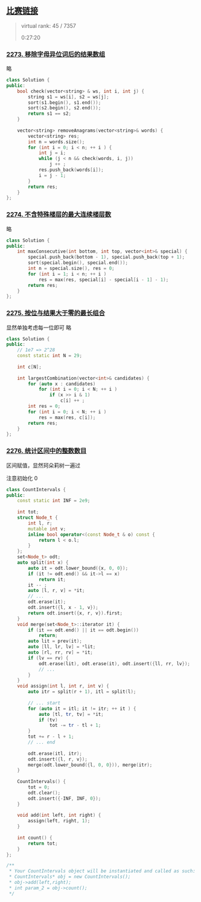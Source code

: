 ## [比赛链接](https://leetcode.cn/contest/weekly-contest-293/)

>   virtual rank: 45 / 7357
>
>   0:27:20


### [2273. 移除字母异位词后的结果数组](https://leetcode.cn/problems/find-resultant-array-after-removing-anagrams/)

略

```c++
class Solution {
public:
    bool check(vector<string> & ws, int i, int j) {
        string s1 = ws[i], s2 = ws[j];
        sort(s1.begin(), s1.end());
        sort(s2.begin(), s2.end());
        return s1 == s2;
    }
    
    vector<string> removeAnagrams(vector<string>& words) {
        vector<string> res;
        int n = words.size();
        for (int i = 0; i < n; ++ i ) {
            int j = i;
            while (j < n && check(words, i, j))
                j ++ ;
            res.push_back(words[i]);
            i = j - 1;
        }
        return res;
    }
};
```


### [2274. 不含特殊楼层的最大连续楼层数](https://leetcode.cn/problems/maximum-consecutive-floors-without-special-floors/)

略

```c++
class Solution {
public:
    int maxConsecutive(int bottom, int top, vector<int>& special) {
        special.push_back(bottom - 1), special.push_back(top + 1);
        sort(special.begin(), special.end());
        int n = special.size(), res = 0;
        for (int i = 1; i < n; ++ i )
            res = max(res, special[i] - special[i - 1] - 1);
        return res;
    }
};
```

### [2275. 按位与结果大于零的最长组合](https://leetcode.cn/problems/largest-combination-with-bitwise-and-greater-than-zero/)

显然单独考虑每一位即可 略

```c++
class Solution {
public:
    // 1e7 => 2^28
    const static int N = 29;
    
    int c[N];
    
    int largestCombination(vector<int>& candidates) {
        for (auto x : candidates)
            for (int i = 0; i < N; ++ i )
                if (x >> i & 1)
                    c[i] ++ ;
        int res = 0;
        for (int i = 0; i < N; ++ i )
            res = max(res, c[i]);
        return res;
    }
};
```

### [2276. 统计区间中的整数数目](https://leetcode.cn/problems/count-integers-in-intervals/)

区间赋值，显然珂朵莉树一遍过

注意初始化 0

```c++
class CountIntervals {
public:
    const static int INF = 2e9;
    
    int tot;
    struct Node_t {
        int l, r;
        mutable int v;
        inline bool operator<(const Node_t & o) const {
            return l < o.l;
        }
    };
    set<Node_t> odt;
    auto split(int x) {
        auto it = odt.lower_bound({x, 0, 0});
        if (it != odt.end() && it->l == x)
            return it;
        it -- ;
        auto [l, r, v] = *it;
        // ...
        odt.erase(it);
        odt.insert({l, x - 1, v});
        return odt.insert({x, r, v}).first;
    }
    void merge(set<Node_t>::iterator it) {
        if (it == odt.end() || it == odt.begin())
            return;
        auto lit = prev(it);
        auto [ll, lr, lv] = *lit;
        auto [rl, rr, rv] = *it;
        if (lv == rv) {
            odt.erase(lit), odt.erase(it), odt.insert({ll, rr, lv});
            // ...
        }
    }
    void assign(int l, int r, int v) {
        auto itr = split(r + 1), itl = split(l);
        
        // ... start
        for (auto it = itl; it != itr; ++ it ) {
            auto [tl, tr, tv] = *it;
            if (tv)
                tot -= tr - tl + 1;
        }
        tot += r - l + 1;
        // ... end
        
        odt.erase(itl, itr);
        odt.insert({l, r, v});
        merge(odt.lower_bound({l, 0, 0})), merge(itr);
    }
    
    CountIntervals() {
        tot = 0;
        odt.clear();
        odt.insert({-INF, INF, 0});
    }
    
    void add(int left, int right) {
        assign(left, right, 1);
    }
    
    int count() {
        return tot;
    }
};

/**
 * Your CountIntervals object will be instantiated and called as such:
 * CountIntervals* obj = new CountIntervals();
 * obj->add(left,right);
 * int param_2 = obj->count();
 */
```
